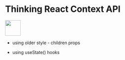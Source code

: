 # Thinking React Context API
<img src="https://upload.wikimedia.org/wikipedia/commons/a/a7/React-icon.svg" width="50" height="50"/>

- using older style - children props

- using useState() hooks

